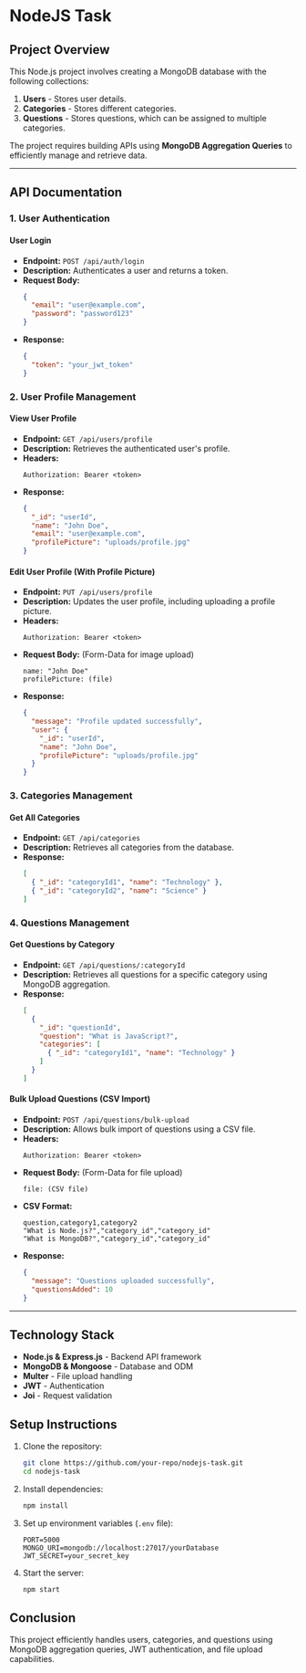 # NodeJS Task

## Project Overview
This Node.js project involves creating a MongoDB database with the following collections:

1. **Users** - Stores user details.
2. **Categories** - Stores different categories.
3. **Questions** - Stores questions, which can be assigned to multiple categories.

The project requires building APIs using **MongoDB Aggregation Queries** to efficiently manage and retrieve data.

---

## API Documentation

### **1. User Authentication**
#### **User Login**
- **Endpoint:** `POST /api/auth/login`
- **Description:** Authenticates a user and returns a token.
- **Request Body:**
  ```json
  {
    "email": "user@example.com",
    "password": "password123"
  }
  ```
- **Response:**
  ```json
  {
    "token": "your_jwt_token"
  }
  ```

### **2. User Profile Management**
#### **View User Profile**
- **Endpoint:** `GET /api/users/profile`
- **Description:** Retrieves the authenticated user's profile.
- **Headers:**
  ```
  Authorization: Bearer <token>
  ```
- **Response:**
  ```json
  {
    "_id": "userId",
    "name": "John Doe",
    "email": "user@example.com",
    "profilePicture": "uploads/profile.jpg"
  }
  ```

#### **Edit User Profile (With Profile Picture)**
- **Endpoint:** `PUT /api/users/profile`
- **Description:** Updates the user profile, including uploading a profile picture.
- **Headers:**
  ```
  Authorization: Bearer <token>
  ```
- **Request Body:** (Form-Data for image upload)
  ```
  name: "John Doe"
  profilePicture: (file)
  ```
- **Response:**
  ```json
  {
    "message": "Profile updated successfully",
    "user": {
      "_id": "userId",
      "name": "John Doe",
      "profilePicture": "uploads/profile.jpg"
    }
  }
  ```

### **3. Categories Management**
#### **Get All Categories**
- **Endpoint:** `GET /api/categories`
- **Description:** Retrieves all categories from the database.
- **Response:**
  ```json
  [
    { "_id": "categoryId1", "name": "Technology" },
    { "_id": "categoryId2", "name": "Science" }
  ]
  ```

### **4. Questions Management**
#### **Get Questions by Category**
- **Endpoint:** `GET /api/questions/:categoryId`
- **Description:** Retrieves all questions for a specific category using MongoDB aggregation.
- **Response:**
  ```json
  [
    {
      "_id": "questionId",
      "question": "What is JavaScript?",
      "categories": [
        { "_id": "categoryId1", "name": "Technology" }
      ]
    }
  ]
  ```

#### **Bulk Upload Questions (CSV Import)**
- **Endpoint:** `POST /api/questions/bulk-upload`
- **Description:** Allows bulk import of questions using a CSV file.
- **Headers:**
  ```
  Authorization: Bearer <token>
  ```
- **Request Body:** (Form-Data for file upload)
  ```
  file: (CSV file)
  ```
- **CSV Format:**
  ```csv
  question,category1,category2
  "What is Node.js?","category_id","category_id"
  "What is MongoDB?","category_id","category_id"
  ```
- **Response:**
  ```json
  {
    "message": "Questions uploaded successfully",
    "questionsAdded": 10
  }
  ```

---

## **Technology Stack**
- **Node.js & Express.js** - Backend API framework
- **MongoDB & Mongoose** - Database and ODM
- **Multer** - File upload handling
- **JWT** - Authentication
- **Joi** - Request validation

## **Setup Instructions**
1. Clone the repository:
   ```sh
   git clone https://github.com/your-repo/nodejs-task.git
   cd nodejs-task
   ```
2. Install dependencies:
   ```sh
   npm install
   ```
3. Set up environment variables (`.env` file):
   ```env
   PORT=5000
   MONGO_URI=mongodb://localhost:27017/yourDatabase
   JWT_SECRET=your_secret_key
   ```
4. Start the server:
   ```sh
   npm start
   ```

## **Conclusion**
This project efficiently handles users, categories, and questions using MongoDB aggregation queries, JWT authentication, and file upload capabilities.

